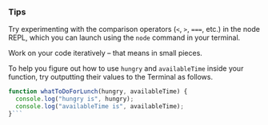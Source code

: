 ### Tips

Try experimenting with the comparison operators (`<`, `>`, `===`, etc.) in the node REPL, which you can launch using the `node` command in your terminal.

Work on your code iteratively – that means in small pieces.

To help you figure out how to use `hungry` and `availableTime` inside your function, try outputting their values to the Terminal as follows.

````javascript
function whatToDoForLunch(hungry, availableTime) {
  console.log("hungry is", hungry);
  console.log("availableTime is", availableTime);
}```
````
